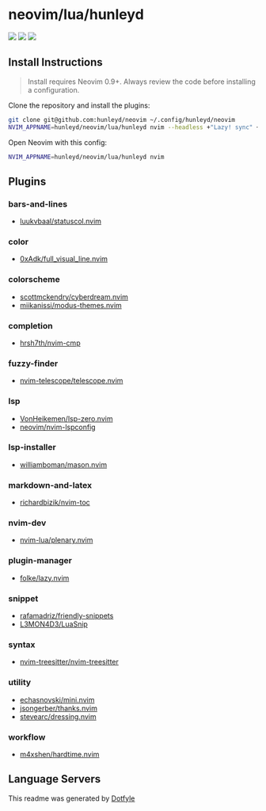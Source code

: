# neovim/lua/hunleyd

<a href="https://dotfyle.com/hunleyd/neovim-lua-hunleyd"><img src="https://dotfyle.com/hunleyd/neovim-lua-hunleyd/badges/plugins?style=flat" /></a>
<a href="https://dotfyle.com/hunleyd/neovim-lua-hunleyd"><img src="https://dotfyle.com/hunleyd/neovim-lua-hunleyd/badges/leaderkey?style=flat" /></a>
<a href="https://dotfyle.com/hunleyd/neovim-lua-hunleyd"><img src="https://dotfyle.com/hunleyd/neovim-lua-hunleyd/badges/plugin-manager?style=flat" /></a>


## Install Instructions

 > Install requires Neovim 0.9+. Always review the code before installing a configuration.

Clone the repository and install the plugins:

```sh
git clone git@github.com:hunleyd/neovim ~/.config/hunleyd/neovim
NVIM_APPNAME=hunleyd/neovim/lua/hunleyd nvim --headless +"Lazy! sync" +qa
```

Open Neovim with this config:

```sh
NVIM_APPNAME=hunleyd/neovim/lua/hunleyd nvim
```

## Plugins

### bars-and-lines

+ [luukvbaal/statuscol.nvim](https://dotfyle.com/plugins/luukvbaal/statuscol.nvim)
### color

+ [0xAdk/full_visual_line.nvim](https://dotfyle.com/plugins/0xAdk/full_visual_line.nvim)
### colorscheme

+ [scottmckendry/cyberdream.nvim](https://dotfyle.com/plugins/scottmckendry/cyberdream.nvim)
+ [miikanissi/modus-themes.nvim](https://dotfyle.com/plugins/miikanissi/modus-themes.nvim)
### completion

+ [hrsh7th/nvim-cmp](https://dotfyle.com/plugins/hrsh7th/nvim-cmp)
### fuzzy-finder

+ [nvim-telescope/telescope.nvim](https://dotfyle.com/plugins/nvim-telescope/telescope.nvim)
### lsp

+ [VonHeikemen/lsp-zero.nvim](https://dotfyle.com/plugins/VonHeikemen/lsp-zero.nvim)
+ [neovim/nvim-lspconfig](https://dotfyle.com/plugins/neovim/nvim-lspconfig)
### lsp-installer

+ [williamboman/mason.nvim](https://dotfyle.com/plugins/williamboman/mason.nvim)
### markdown-and-latex

+ [richardbizik/nvim-toc](https://dotfyle.com/plugins/richardbizik/nvim-toc)
### nvim-dev

+ [nvim-lua/plenary.nvim](https://dotfyle.com/plugins/nvim-lua/plenary.nvim)
### plugin-manager

+ [folke/lazy.nvim](https://dotfyle.com/plugins/folke/lazy.nvim)
### snippet

+ [rafamadriz/friendly-snippets](https://dotfyle.com/plugins/rafamadriz/friendly-snippets)
+ [L3MON4D3/LuaSnip](https://dotfyle.com/plugins/L3MON4D3/LuaSnip)
### syntax

+ [nvim-treesitter/nvim-treesitter](https://dotfyle.com/plugins/nvim-treesitter/nvim-treesitter)
### utility

+ [echasnovski/mini.nvim](https://dotfyle.com/plugins/echasnovski/mini.nvim)
+ [jsongerber/thanks.nvim](https://dotfyle.com/plugins/jsongerber/thanks.nvim)
+ [stevearc/dressing.nvim](https://dotfyle.com/plugins/stevearc/dressing.nvim)
### workflow

+ [m4xshen/hardtime.nvim](https://dotfyle.com/plugins/m4xshen/hardtime.nvim)
## Language Servers



 This readme was generated by [Dotfyle](https://dotfyle.com)
